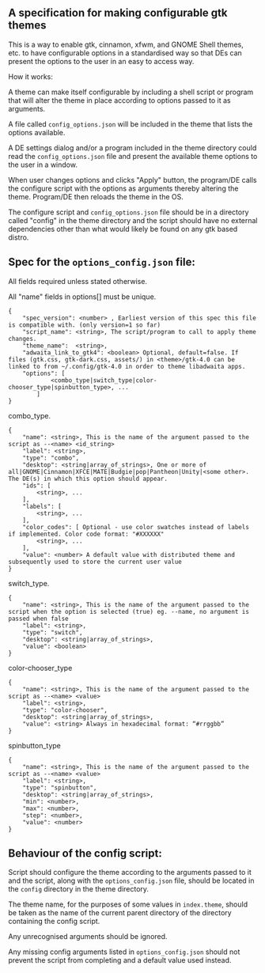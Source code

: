 ## A specification for making configurable gtk themes

This is a way to enable gtk, cinnamon, xfwm, and GNOME Shell themes, etc. to have configurable options in a standardised way so that DEs can present the options to the user in an easy to access way.

How it works:

A theme can make itself configurable by including a shell script or program that will alter the theme in place according to options passed to it as arguments.

A file called `config_options.json` will be included in the theme that lists the options available.

A DE settings dialog and/or a program included in the theme directory could read the `config_options.json` file and present the available theme options to the user in a window.

When user changes options and clicks "Apply" button, the program/DE calls the configure script with the options as arguments thereby altering the theme. Program/DE then reloads the theme in the OS.

The configure script and `config_options.json` file should be in a directory called "config" in the theme directory and the script should have no external dependencies other than what would likely be found on any gtk based distro.

## Spec for the `options_config.json` file:

All fields required unless stated otherwise.

All "name" fields in options[] must be unique.
```
{
    "spec_version": <number> , Earliest version of this spec this file is compatible with. (only version=1 so far)
    "script_name": <string>, The script/program to call to apply theme changes.
    "theme_name":  <string>,
    "adwaita_link_to_gtk4": <boolean> Optional, default=false. If files (gtk.css, gtk-dark.css, assets/) in <theme>/gtk-4.0 can be linked to from ~/.config/gtk-4.0 in order to theme libadwaita apps.
    "options": [ 
            <combo_type|switch_type|color-chooser_type|spinbutton_type>, ...
        ]
}
```
combo_type. 
```
{
    "name": <string>, This is the name of the argument passed to the script as --<name> <id_string>
    "label": <string>, 
    "type": "combo",
    "desktop": <string|array_of_strings>, One or more of all|GNOME|Cinnamon|XFCE|MATE|Budgie|pop|Pantheon|Unity|<some other>. The DE(s) in which this option should appear.
    "ids": [
        <string>, ...
    ],
    "labels": [
        <string>, ...
    ],
    "color_codes": [ Optional - use color swatches instead of labels if implemented. Color code format: "#XXXXXX"
        <string>, ...
    ],
    "value": <number> A default value with distributed theme and subsequently used to store the current user value
}
```
switch_type.
```
{
    "name": <string>, This is the name of the argument passed to the script when the option is selected (true) eg. --name, no argument is passed when false
    "label": <string>,
    "type": "switch",
    "desktop": <string|array_of_strings>,
    "value": <boolean>
}
```
color-chooser_type
```
{
    "name": <string>, This is the name of the argument passed to the script as --<name> <value>
    "label": <string>,
    "type": "color-chooser",
    "desktop": <string|array_of_strings>,
    "value": <string> Always in hexadecimal format: “#rrggbb”
}
```
spinbutton_type
```
{
    "name": <string>, This is the name of the argument passed to the script as --<name> <value>
    "label": <string>,
    "type": "spinbutton",
    "desktop": <string|array_of_strings>,
    "min": <number>,
    "max": <number>,
    "step": <number>,
    "value": <number>
}
```
## Behaviour of the config script:

Script should configure the theme according to the arguments passed to it and the script, along with the `options_config.json` file, should be located in the `config` directory in the theme directory.

The theme name, for the purposes of some values in `index.theme`, should be taken as the name of the current parent directory of the directory containing the config script.

Any unrecognised arguments should be ignored.

Any missing config arguments listed in `options_config.json` should not prevent the script from completing and a default value used instead.
